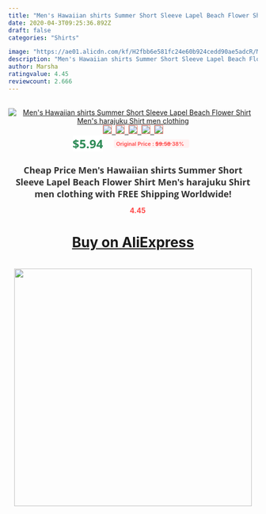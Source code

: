```yaml
---
title: "Men's Hawaiian shirts Summer Short Sleeve Lapel Beach Flower Shirt Men's harajuku Shirt men clothing"
date: 2020-04-3T09:25:36.892Z
draft: false
categories: "Shirts"

image: "https://ae01.alicdn.com/kf/H2fbb6e581fc24e60b924cedd90ae5adcR/Men-s-Hawaiian-shirts-Summer-Short-Sleeve-Lapel-Beach-Flower-Shirt-Men-s-harajuku-Shirt-men.jpg"
description: "Men's Hawaiian shirts Summer Short Sleeve Lapel Beach Flower Shirt Men's harajuku Shirt men clothing"
author: Marsha
ratingvalue: 4.45
reviewcount: 2.666
---
```

<br>
<div style="text-align: center;">
<a href="https://s.click.aliexpress.com/e/_AYrz69" target="_blank" rel="nofollow noopener noreferrer"><img alt="Men's Hawaiian shirts Summer Short Sleeve Lapel Beach Flower Shirt Men's harajuku Shirt men clothing" class="magnifier-image" src="https://ae01.alicdn.com/kf/H2fbb6e581fc24e60b924cedd90ae5adcR/Men-s-Hawaiian-shirts-Summer-Short-Sleeve-Lapel-Beach-Flower-Shirt-Men-s-harajuku-Shirt-men.jpg_640x640.jpg">
<br>
<img style="border:1px solid salmon" src="https://ae01.alicdn.com/kf/H2fbb6e581fc24e60b924cedd90ae5adcR/Men-s-Hawaiian-shirts-Summer-Short-Sleeve-Lapel-Beach-Flower-Shirt-Men-s-harajuku-Shirt-men.jpg_120x120.jpg">&nbsp;&nbsp;<img style="border:1px solid salmon" src="https://ae01.alicdn.com/kf/Ha4431cd61f4e41bb95da392795be1c68h/Men-s-Hawaiian-shirts-Summer-Short-Sleeve-Lapel-Beach-Flower-Shirt-Men-s-harajuku-Shirt-men.jpg_120x120.jpg">&nbsp;&nbsp;<img style="border:1px solid salmon" src="https://ae01.alicdn.com/kf/H75c33f8b62f248e6bd39259ec271c08dr/Men-s-Hawaiian-shirts-Summer-Short-Sleeve-Lapel-Beach-Flower-Shirt-Men-s-harajuku-Shirt-men.jpg_120x120.jpg">&nbsp;&nbsp;<img style="border:1px solid salmon" src="https://ae01.alicdn.com/kf/H56ca194cb83f456e81fac5a9d85f2c65h/Men-s-Hawaiian-shirts-Summer-Short-Sleeve-Lapel-Beach-Flower-Shirt-Men-s-harajuku-Shirt-men.jpg_120x120.jpg">&nbsp;&nbsp;<img style="border:1px solid salmon" src="https://ae01.alicdn.com/kf/H99a49a89e4224180a0dc464a96008e36h/Men-s-Hawaiian-shirts-Summer-Short-Sleeve-Lapel-Beach-Flower-Shirt-Men-s-harajuku-Shirt-men.jpg_120x120.jpg"></a></div><br0>
<div style="text-align: center;"><span style="background-color: white; border: 0px; box-sizing: border-box; color: seagreen; display: inline-block; font-family: &quot;open sans&quot; , &quot;arial&quot; , &quot;helvetica&quot; , sans-serif , &quot;heiti&quot;; font-size: 24px; font-stretch: inherit; font-weight: 700; line-height: inherit; margin: 0px 10px 0px 0px; padding: 0px; vertical-align: middle;">$5.94 </span>
<span style="background: rgb(255 , 241 , 241); border-radius: 3px; border: 0px; box-sizing: border-box; color: #ff4747; display: inline-block; font-family: inherit; font-size: 12px; font-stretch: inherit; font-style: inherit; font-variant: inherit; font-weight: 600; line-height: inherit; margin: 0px; padding: 2px 5px; transform: scale(0.9); vertical-align: middle;">Original Price : <b style="text-decoration: line-through;">$9.58 </b> 38%&nbsp;&nbsp;</span></div>
<h1 style="color: #333333; display: inline-block; font-family: &quot;open sans&quot; , &quot;arial&quot; , &quot;helvetica&quot; , sans-serif , &quot;heiti&quot;; font-size: 18px; font-stretch: inherit; font-weight: 700; text-align: center;">Cheap Price Men's Hawaiian shirts Summer Short Sleeve Lapel Beach Flower Shirt Men's harajuku Shirt men clothing with FREE Shipping Worldwide!</h1>
<div style="color: #ff4747; text-align: center;">
<img src="https://4.bp.blogspot.com/-M0ZcTcb-5uY/XleCXlxnR4I/AAAAAAAAAEc/OrjgMkXV1oMQFaCRZj5HQwOCBcu3w1FegCPcBGAYYCw/s1600/star.png" style="height: 15px;">&nbsp;<b>4.45</b></div>
<div class="button_cont" align="center"><a class="buynow_a" href="https://s.click.aliexpress.com/e/_AYrz69" target="_blank" rel="nofollow noopener noreferrer"><H1>Buy on AliExpress</H1></a></div><br>
<div class="separator" style="clear: both; text-align: center;">
<img src="https://lh3.googleusercontent.com/-pTy5HemUv9M/XlePHvY0dAI/AAAAAAAAAE4/0nX5iRUoIWY8eMW9Dpxeirr157OZliDIgCLcBGAsYHQ/s1600/badge.gif" width="480">
</div>

